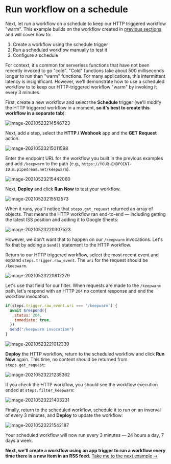 # Run workflow on a schedule

Next, let run a workflow on a schedule to keep our HTTP triggered workflow "warm". This example builds on the workflow created in [previous sections](/quickstart/hello-world/) and will cover how to:

1. Create a workflow using the schedule trigger
2. Run a scheduled workflow manually to test it
3. Configure a schedule

For context, it's common for serverless functions that have not been recently invoked to go "cold". "Cold" functions take about 500 milliseconds longer to run than "warm" functions. For many applications, this intermittent latency is insignificant. However, we'll demonstrate how to use a scheduled workflow to to keep our HTTP-triggered workflow "warm" by invoking it every 3 minutes. 

First, create a new workflow and select the **Schedule** trigger (we'll modify the HTTP triggered workflow in a moment, **so it's best to create this workflow in a separate tab**):

![image-20210523214546723](./image-20210523214546723.png)

Next, add a step, select the **HTTP / Webhook** app and the **GET Request** action.

![image-20210523215011598](./image-20210523215011598.png)

Enter the endpoint URL for the workflow you built in the previous examples and add `/keepwarm` to the path (e.g., `https://YOUR-ENDPOINT-ID.m.pipedream.net/keepwarm`).

![image-20210523215442060](./image-20210523215442060.png)

 Next, **Deploy** and click **Run Now** to test your workflow.

![image-20210523215512573](./image-20210523215512573.png)

When it runs, you'll notice that `steps.get_request` returned an array of objects. That means the HTTP workflow ran end-to-end — including getting the latest ISS position and adding it to Google Sheets:

![image-20210523220307523](./image-20210523220307523.png)

However, we don't want that to happen on our `/keepwarm` invocations. Let's fix that by adding a `$end()` statement to the HTTP workflow. 

Return to our HTTP triggered workflow, select the most recent event and expand `steps.trigger.raw_event`. The `uri` for the request should be `/keepwarm`. 

![image-20210523220812279](./image-20210523220812279.png)

Let's use that field for our filter. When requests are made to the `/keepwarm` path, let's respond with an HTTP `204` no content response and end the workflow invocation.

```javascript
if(steps.trigger.raw_event.uri === '/keepwarm') {
  await $respond({
    status: 204,
    immediate: true,
  })
  $end("/keepwarm invocation")
}
```

![image-20210523221012339](./image-20210523221012339.png)

**Deploy** the HTTP workflow, return to the scheduled workflow and click **Run Now** again. This time, no content should be returned from `steps.get_request`:

![image-20210523221235362](./image-20210523221235362.png)

If you check the HTTP workflow, you should see the workflow execution ended at `steps.filter_keepwarm`:

![image-20210523221403231](./image-20210523221403231.png)

Finally, return to the scheduled workflow, schedule it to run on an inverval of every 3 minutes, and **Deploy** to update the workflow:

![image-20210523221542187](./image-20210523221542187.png)

Your scheduled workflow will now run every 3 minutes — 24 hours a day, 7 days a week.

**Next, we'll create a workflow using an app trigger to run a workflow every time there is a new item in an RSS feed.** [Take me to the next example &rarr;](../email-yourself/) 
